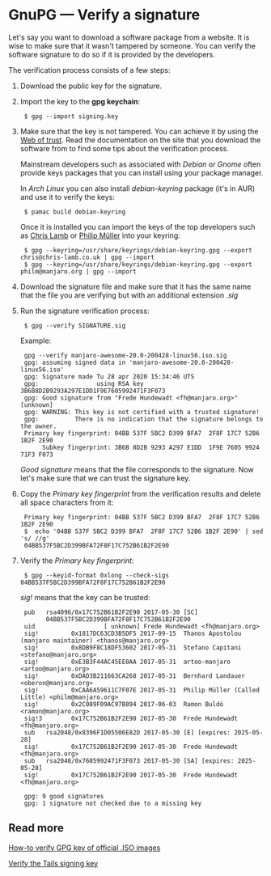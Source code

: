 # GnuPG — Verify a signature

Let's say you want to download a software package from a website. It is wise to make sure that it wasn't tampered by someone. You can verify the software signature to do so if it is provided by the developers.

The verification process consists of a few steps:

1. Download the public key for the signature. 
1. Import the key to the **gpg keychain**:

        $ gpg --import signing.key

1. Make sure that the key is not tampered. You can achieve it by using the [Web of trust](https://en.wikipedia.org/wiki/Web_of_trust). Read the documentation on the site that you download the software from to find some tips about the verification process. 

    Mainstream developers such as associated with *Debian* or *Gnome* often provide keys packages that you can install using your package manager. 
    
    In *Arch Linux* you can also install *debian-keyring* package (it's in AUR) and use it to verify the keys:  
        
        $ pamac build debian-keyring
    
    Once it is installed you can import the keys of the top developers such as [Chris Lamb](https://en.wikipedia.org/wiki/Chris%5FLamb%5F%28software%5Fdeveloper%29) or [Philip Müller](https://www.manjaro.org/team/) into your keyring:
    
        $ gpg --keyring=/usr/share/keyrings/debian-keyring.gpg --export chris@chris-lamb.co.uk | gpg --import
        $ gpg --keyring=/usr/share/keyrings/debian-keyring.gpg --export philm@manjaro.org | gpg --import

1. Download the signature file and make sure that it has the same name that the file you are verifying but with an additional extension *.sig*

1. Run the signature verification process:

        $ gpg --verify SIGNATURE.sig

    Example: 
    
        gpg --verify manjaro-awesome-20.0-200428-linux56.iso.sig
        gpg: assuming signed data in 'manjaro-awesome-20.0-200428-linux56.iso'
        gpg: Signature made Tu 28 apr 2020 15:34:46 UTS
        gpg:                using RSA key 3B6B8D2B9293A297E1DD1F9E7605992471F3F073
        gpg: Good signature from "Frede Hundewadt <fh@manjaro.org>" [unknown]
        gpg: WARNING: This key is not certified with a trusted signature!
        gpg:          There is no indication that the signature belongs to the owner.
        Primary key fingerprint: 04BB 537F 5BC2 D399 BFA7  2F8F 17C7 52B6 1B2F 2E90
             Subkey fingerprint: 3B6B 8D2B 9293 A297 E1DD  1F9E 7605 9924 71F3 F073
    
    *Good signature* means that the file corresponds to the signature. Now let's make sure that we can trust the signature key.
    
1. Copy the *Primary key fingerprint* from the verification results and delete all space characters from it:

        Primary key fingerprint: 04BB 537F 5BC2 D399 BFA7  2F8F 17C7 52B6 1B2F 2E90
        $  echo '04BB 537F 5BC2 D399 BFA7  2F8F 17C7 52B6 1B2F 2E90' | sed 's/ //g'
        04BB537F5BC2D399BFA72F8F17C752B61B2F2E90

1. Verify the *Primary key fingerprint*:

        $ gpg --keyid-format 0xlong --check-sigs 04BB537F5BC2D399BFA72F8F17C752B61B2F2E90
    
    *sig!* means that the key can be trusted:

        pub   rsa4096/0x17C752B61B2F2E90 2017-05-30 [SC]
              04BB537F5BC2D399BFA72F8F17C752B61B2F2E90
        uid                   [ unknown] Frede Hundewadt <fh@manjaro.org>
        sig!         0x1817DC63CD3B5DF5 2017-09-15  Thanos Apostolou (manjaro maintainer) <thanos@manjaro.org>
        sig!         0x8DB9F8C18DF53602 2017-05-31  Stefano Capitani <stefano@manjaro.org>
        sig!         0xE3B3F44AC45EE0AA 2017-05-31  artoo-manjaro <artoo@manjaro.org>
        sig!         0xDAD3B211663CA268 2017-05-31  Bernhard Landauer <oberon@manjaro.org>
        sig!         0xCAA6A59611C7F07E 2017-05-31  Philip Müller (Called Little) <philm@manjaro.org>
        sig!         0x2C089F09AC97B894 2017-06-03  Ramon Buldó <ramon@manjaro.org>
        sig!3        0x17C752B61B2F2E90 2017-05-30  Frede Hundewadt <fh@manjaro.org>
        sub   rsa2048/0x8396F1D05506E82D 2017-05-30 [E] [expires: 2025-05-28]
        sig!         0x17C752B61B2F2E90 2017-05-30  Frede Hundewadt <fh@manjaro.org>
        sub   rsa2048/0x7605992471F3F073 2017-05-30 [SA] [expires: 2025-05-28]
        sig!         0x17C752B61B2F2E90 2017-05-30  Frede Hundewadt <fh@manjaro.org>
        
        gpg: 9 good signatures
        gpg: 1 signature not checked due to a missing key

## Read more

[How-to verify GPG key of official .ISO images](https://wiki.manjaro.org/index.php?title=How-to_verify_GPG_key_of_official_.ISO_images)

[Verify the Tails signing key](https://tails.boum.org/install/expert/usb/index.en.html#verify-key)